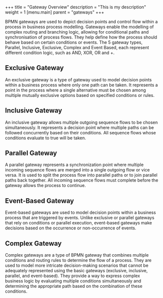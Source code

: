 +++
title = "Gateway Overview"
description = "This is my description"
weight = 1
[menu.main]
parent = "gateways"
+++

BPMN gateways are used to depict decision points and control flow within a process in business process modelling. Gateways enable the modelling of complex routing and branching logic, allowing for conditional paths and synchronisation of process flows. They help define how the process should behave based on certain conditions or events. The 5 gateway types, Parallel, Inclusive, Exclusive, Complex and Event Based, each represent different condition logic, such as AND, XOR, OR and +.

## Exclusive Gateway
An exclusive gateway is a type of gateway used to model decision points within a business process where only one path can be taken. It represents a point in the process where a single alternative must be chosen among multiple mutually exclusive options based on specified conditions or rules. 
## Inclusive Gateway
An inclusive gateway allows multiple outgoing sequence flows to be chosen simultaneously. It represents a decision point where multiple paths can be followed concurrently based on their conditions. All sequence flows whose conditions evaluate to true will be taken.
## Parallel Gateway
A parallel gateway represents a synchronization point where multiple incoming sequence flows are merged into a single outgoing flow or vice versa. It is used to split the process flow into parallel paths or to join parallel paths back together. All incoming sequence flows must complete before the gateway allows the process to continue.
## Event-Based Gateway
Event-based gateways are used to model decision points within a business process that are triggered by events. Unlike exclusive or parallel gateways that rely on conditions or parallel execution, event-based gateways make decisions based on the occurrence or non-occurrence of events.
## Complex Gateway
Complex gateways are a type of BPMN gateway that combines multiple conditions and routing rules to determine the flow of a process. They are used to model more intricate decision-making scenarios that cannot be adequately represented using the basic gateways (exclusive, inclusive, parallel, and event-based). They provide a way to express complex business logic by evaluating multiple conditions simultaneously and determining the appropriate path based on the combination of these conditions.

